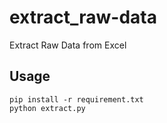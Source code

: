 # extract_raw-data
Extract Raw Data from Excel

## Usage
```
pip install -r requirement.txt
python extract.py
```
